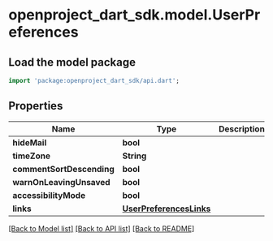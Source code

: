 # openproject_dart_sdk.model.UserPreferences

## Load the model package
```dart
import 'package:openproject_dart_sdk/api.dart';
```

## Properties
Name | Type | Description | Notes
------------ | ------------- | ------------- | -------------
**hideMail** | **bool** |  | [optional] 
**timeZone** | **String** |  | [optional] 
**commentSortDescending** | **bool** |  | [optional] 
**warnOnLeavingUnsaved** | **bool** |  | [optional] 
**accessibilityMode** | **bool** |  | [optional] 
**links** | [**UserPreferencesLinks**](UserPreferencesLinks.md) |  | [optional] 

[[Back to Model list]](../README.md#documentation-for-models) [[Back to API list]](../README.md#documentation-for-api-endpoints) [[Back to README]](../README.md)


